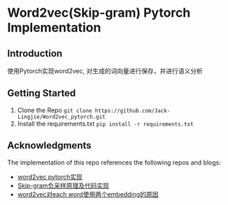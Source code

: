 # Word2vec(Skip-gram) Pytorch Implementation

## Introduction
使用Pytorch实现word2vec, 对生成的词向量进行保存，并进行语义分析

## Getting Started
1. Clone the Repo
`git clone https://github.com/Jack-Lingjie/Word2vec_pytorch.git`
2. Install the requirements.txt
`pip install -r requirements.txt`

## Acknowledgments
The implementation of this repo references the following repos and blogs:
* [word2vec pytorch实现](https://github.com/liangyming/NLP-Word2Vec)
* [Skip-gram负采样原理及代码实现](https://blog.csdn.net/weixin_45837958/article/details/130641282)
* [word2vec对each word使用两个embedding的原因](https://blog.csdn.net/weixin_42279926/article/details/106403211)
